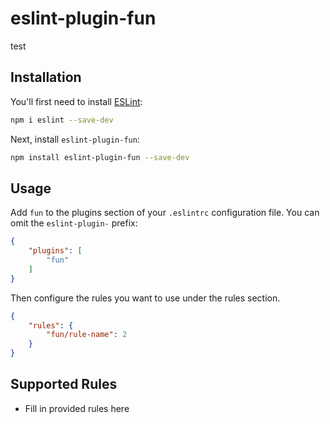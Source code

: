 # eslint-plugin-fun

test

## Installation

You'll first need to install [ESLint](https://eslint.org/):

```sh
npm i eslint --save-dev
```

Next, install `eslint-plugin-fun`:

```sh
npm install eslint-plugin-fun --save-dev
```

## Usage

Add `fun` to the plugins section of your `.eslintrc` configuration file. You can omit the `eslint-plugin-` prefix:

```json
{
    "plugins": [
        "fun"
    ]
}
```


Then configure the rules you want to use under the rules section.

```json
{
    "rules": {
        "fun/rule-name": 2
    }
}
```

## Supported Rules

* Fill in provided rules here



